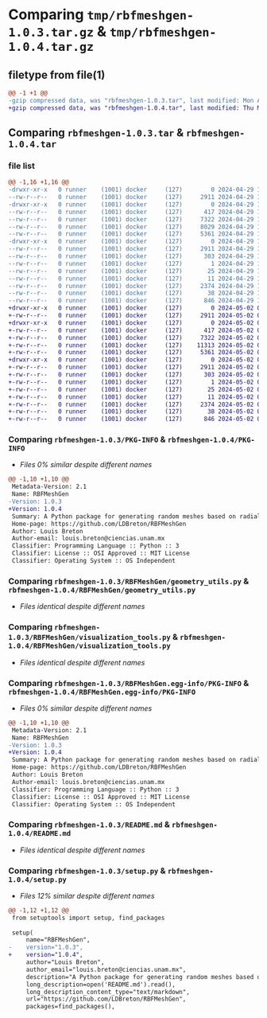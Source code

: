 # Comparing `tmp/rbfmeshgen-1.0.3.tar.gz` & `tmp/rbfmeshgen-1.0.4.tar.gz`

## filetype from file(1)

```diff
@@ -1 +1 @@
-gzip compressed data, was "rbfmeshgen-1.0.3.tar", last modified: Mon Apr 29 17:13:53 2024, max compression
+gzip compressed data, was "rbfmeshgen-1.0.4.tar", last modified: Thu May  2 06:18:16 2024, max compression
```

## Comparing `rbfmeshgen-1.0.3.tar` & `rbfmeshgen-1.0.4.tar`

### file list

```diff
@@ -1,16 +1,16 @@
-drwxr-xr-x   0 runner    (1001) docker     (127)        0 2024-04-29 17:13:53.322396 rbfmeshgen-1.0.3/
--rw-r--r--   0 runner    (1001) docker     (127)     2911 2024-04-29 17:13:53.322396 rbfmeshgen-1.0.3/PKG-INFO
-drwxr-xr-x   0 runner    (1001) docker     (127)        0 2024-04-29 17:13:53.318396 rbfmeshgen-1.0.3/RBFMeshGen/
--rw-r--r--   0 runner    (1001) docker     (127)      417 2024-04-29 17:13:44.000000 rbfmeshgen-1.0.3/RBFMeshGen/__init__.py
--rw-r--r--   0 runner    (1001) docker     (127)     7322 2024-04-29 17:13:44.000000 rbfmeshgen-1.0.3/RBFMeshGen/geometry_utils.py
--rw-r--r--   0 runner    (1001) docker     (127)     8029 2024-04-29 17:13:44.000000 rbfmeshgen-1.0.3/RBFMeshGen/mesh_generation.py
--rw-r--r--   0 runner    (1001) docker     (127)     5361 2024-04-29 17:13:44.000000 rbfmeshgen-1.0.3/RBFMeshGen/visualization_tools.py
-drwxr-xr-x   0 runner    (1001) docker     (127)        0 2024-04-29 17:13:53.322396 rbfmeshgen-1.0.3/RBFMeshGen.egg-info/
--rw-r--r--   0 runner    (1001) docker     (127)     2911 2024-04-29 17:13:53.000000 rbfmeshgen-1.0.3/RBFMeshGen.egg-info/PKG-INFO
--rw-r--r--   0 runner    (1001) docker     (127)      303 2024-04-29 17:13:53.000000 rbfmeshgen-1.0.3/RBFMeshGen.egg-info/SOURCES.txt
--rw-r--r--   0 runner    (1001) docker     (127)        1 2024-04-29 17:13:53.000000 rbfmeshgen-1.0.3/RBFMeshGen.egg-info/dependency_links.txt
--rw-r--r--   0 runner    (1001) docker     (127)       25 2024-04-29 17:13:53.000000 rbfmeshgen-1.0.3/RBFMeshGen.egg-info/requires.txt
--rw-r--r--   0 runner    (1001) docker     (127)       11 2024-04-29 17:13:53.000000 rbfmeshgen-1.0.3/RBFMeshGen.egg-info/top_level.txt
--rw-r--r--   0 runner    (1001) docker     (127)     2374 2024-04-29 17:13:44.000000 rbfmeshgen-1.0.3/README.md
--rw-r--r--   0 runner    (1001) docker     (127)       38 2024-04-29 17:13:53.322396 rbfmeshgen-1.0.3/setup.cfg
--rw-r--r--   0 runner    (1001) docker     (127)      846 2024-04-29 17:13:44.000000 rbfmeshgen-1.0.3/setup.py
+drwxr-xr-x   0 runner    (1001) docker     (127)        0 2024-05-02 06:18:16.254033 rbfmeshgen-1.0.4/
+-rw-r--r--   0 runner    (1001) docker     (127)     2911 2024-05-02 06:18:16.254033 rbfmeshgen-1.0.4/PKG-INFO
+drwxr-xr-x   0 runner    (1001) docker     (127)        0 2024-05-02 06:18:16.250033 rbfmeshgen-1.0.4/RBFMeshGen/
+-rw-r--r--   0 runner    (1001) docker     (127)      417 2024-05-02 06:18:08.000000 rbfmeshgen-1.0.4/RBFMeshGen/__init__.py
+-rw-r--r--   0 runner    (1001) docker     (127)     7322 2024-05-02 06:18:08.000000 rbfmeshgen-1.0.4/RBFMeshGen/geometry_utils.py
+-rw-r--r--   0 runner    (1001) docker     (127)    11313 2024-05-02 06:18:08.000000 rbfmeshgen-1.0.4/RBFMeshGen/mesh_generation.py
+-rw-r--r--   0 runner    (1001) docker     (127)     5361 2024-05-02 06:18:08.000000 rbfmeshgen-1.0.4/RBFMeshGen/visualization_tools.py
+drwxr-xr-x   0 runner    (1001) docker     (127)        0 2024-05-02 06:18:16.254033 rbfmeshgen-1.0.4/RBFMeshGen.egg-info/
+-rw-r--r--   0 runner    (1001) docker     (127)     2911 2024-05-02 06:18:16.000000 rbfmeshgen-1.0.4/RBFMeshGen.egg-info/PKG-INFO
+-rw-r--r--   0 runner    (1001) docker     (127)      303 2024-05-02 06:18:16.000000 rbfmeshgen-1.0.4/RBFMeshGen.egg-info/SOURCES.txt
+-rw-r--r--   0 runner    (1001) docker     (127)        1 2024-05-02 06:18:16.000000 rbfmeshgen-1.0.4/RBFMeshGen.egg-info/dependency_links.txt
+-rw-r--r--   0 runner    (1001) docker     (127)       25 2024-05-02 06:18:16.000000 rbfmeshgen-1.0.4/RBFMeshGen.egg-info/requires.txt
+-rw-r--r--   0 runner    (1001) docker     (127)       11 2024-05-02 06:18:16.000000 rbfmeshgen-1.0.4/RBFMeshGen.egg-info/top_level.txt
+-rw-r--r--   0 runner    (1001) docker     (127)     2374 2024-05-02 06:18:08.000000 rbfmeshgen-1.0.4/README.md
+-rw-r--r--   0 runner    (1001) docker     (127)       38 2024-05-02 06:18:16.254033 rbfmeshgen-1.0.4/setup.cfg
+-rw-r--r--   0 runner    (1001) docker     (127)      846 2024-05-02 06:18:08.000000 rbfmeshgen-1.0.4/setup.py
```

### Comparing `rbfmeshgen-1.0.3/PKG-INFO` & `rbfmeshgen-1.0.4/PKG-INFO`

 * *Files 0% similar despite different names*

```diff
@@ -1,10 +1,10 @@
 Metadata-Version: 2.1
 Name: RBFMeshGen
-Version: 1.0.3
+Version: 1.0.4
 Summary: A Python package for generating random meshes based on radial basis functions.
 Home-page: https://github.com/LDBreton/RBFMeshGen
 Author: Louis Breton
 Author-email: louis.breton@ciencias.unam.mx
 Classifier: Programming Language :: Python :: 3
 Classifier: License :: OSI Approved :: MIT License
 Classifier: Operating System :: OS Independent
```

### Comparing `rbfmeshgen-1.0.3/RBFMeshGen/geometry_utils.py` & `rbfmeshgen-1.0.4/RBFMeshGen/geometry_utils.py`

 * *Files identical despite different names*

### Comparing `rbfmeshgen-1.0.3/RBFMeshGen/visualization_tools.py` & `rbfmeshgen-1.0.4/RBFMeshGen/visualization_tools.py`

 * *Files identical despite different names*

### Comparing `rbfmeshgen-1.0.3/RBFMeshGen.egg-info/PKG-INFO` & `rbfmeshgen-1.0.4/RBFMeshGen.egg-info/PKG-INFO`

 * *Files 0% similar despite different names*

```diff
@@ -1,10 +1,10 @@
 Metadata-Version: 2.1
 Name: RBFMeshGen
-Version: 1.0.3
+Version: 1.0.4
 Summary: A Python package for generating random meshes based on radial basis functions.
 Home-page: https://github.com/LDBreton/RBFMeshGen
 Author: Louis Breton
 Author-email: louis.breton@ciencias.unam.mx
 Classifier: Programming Language :: Python :: 3
 Classifier: License :: OSI Approved :: MIT License
 Classifier: Operating System :: OS Independent
```

### Comparing `rbfmeshgen-1.0.3/README.md` & `rbfmeshgen-1.0.4/README.md`

 * *Files identical despite different names*

### Comparing `rbfmeshgen-1.0.3/setup.py` & `rbfmeshgen-1.0.4/setup.py`

 * *Files 12% similar despite different names*

```diff
@@ -1,12 +1,12 @@
 from setuptools import setup, find_packages
 
 setup(
     name="RBFMeshGen",
-    version="1.0.3",
+    version="1.0.4",
     author="Louis Breton",
     author_email="louis.breton@ciencias.unam.mx",
     description="A Python package for generating random meshes based on radial basis functions.",
     long_description=open('README.md').read(),
     long_description_content_type="text/markdown",
     url="https://github.com/LDBreton/RBFMeshGen",
     packages=find_packages(),
```

